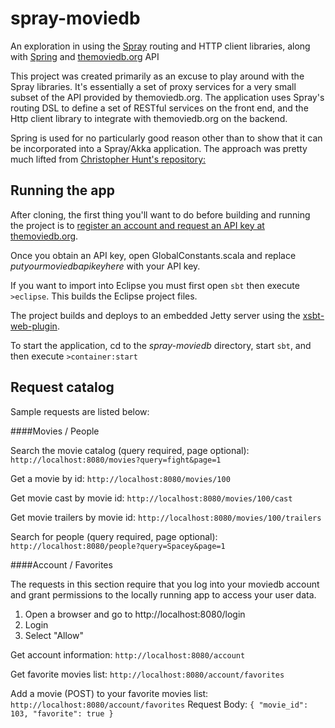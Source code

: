spray-moviedb
=============

An exploration in using the [Spray](http://spray.io/) routing and HTTP client libraries, along with [Spring](http://spring.io/) and [themoviedb.org](http://www.themoviedb.org/) API

This project was created primarily as an excuse to play around with the Spray libraries.  It's essentially a set of proxy services for a very small subset of the API provided by themoviedb.org.  The application uses Spray's routing DSL to define a set of RESTful services on the front end, and the Http client library to integrate with themoviedb.org on the backend.

Spring is used for no particularly good reason other than to show that it can be incorporated into a Spray/Akka application.  The approach was pretty much lifted from [Christopher Hunt's repository:](https://github.com/huntc/akka-spring/blob/ba6704703efa45c9c638c3ac3b4b07f022d061ec/src/main/scala/org/typesafe/Akkaspring.scala#L48)


Running the app
---------------

After cloning, the first thing you'll want to do before building and running the project is to [register an account and request an API key at themoviedb.org](http://docs.themoviedb.apiary.io/).

Once you obtain an API key, open GlobalConstants.scala and replace *putyourmoviedbapikeyhere* with your API key.

If you want to import into Eclipse you must first open `sbt` then execute `>eclipse`.  This builds the Eclipse project files.

The project builds and deploys to an embedded Jetty server using the [xsbt-web-plugin](https://github.com/JamesEarlDouglas/xsbt-web-plugin).

To start the application, cd to the *spray-moviedb* directory, start `sbt`, and then execute `>container:start`


Request catalog
---------------

Sample requests are listed below:

####Movies / People

Search the movie catalog (query required, page optional):
`http://localhost:8080/movies?query=fight&page=1`

Get a movie by id:
`http://localhost:8080/movies/100`

Get movie cast by movie id:
`http://localhost:8080/movies/100/cast`

Get movie trailers by movie id:
`http://localhost:8080/movies/100/trailers`

Search for people (query required, page optional):
`http://localhost:8080/people?query=Spacey&page=1`

####Account / Favorites

The requests in this section require that you log into your moviedb account and grant permissions to the locally running app to access your user data.

1.  Open a browser and go to http://localhost:8080/login
2.  Login
3.  Select "Allow"


Get account information:
`http://localhost:8080/account`

Get favorite movies list:
`http://localhost:8080/account/favorites`

Add a movie (POST) to your favorite movies list:
`http://localhost:8080/account/favorites`
Request Body:
`{
 "movie_id": 103,
 "favorite": true
}`



